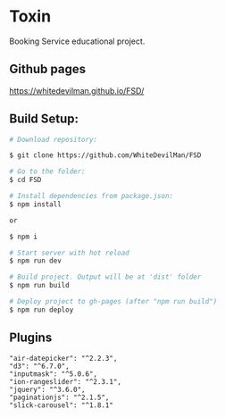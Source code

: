 # Toxin
Booking Service educational project.

## Github pages
https://whitedevilman.github.io/FSD/

## Build Setup:
```bash
# Download repository:

$ git clone https://github.com/WhiteDevilMan/FSD

# Go to the folder:
$ cd FSD

# Install dependencies from package.json:
$ npm install

or

$ npm i

# Start server with hot reload
$ npm run dev

# Build project. Output will be at 'dist' folder
$ npm run build

# Deploy project to gh-pages (after "npm run build")
$ npm run deploy
```

## Plugins
```
"air-datepicker": "^2.2.3",
"d3": "^6.7.0",
"inputmask": "^5.0.6",
"ion-rangeslider": "^2.3.1",
"jquery": "^3.6.0",
"paginationjs": "^2.1.5",
"slick-carousel": "^1.8.1"
```